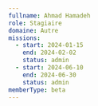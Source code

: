 ```yaml
---
fullname: Ahmad Hamadeh
role: Stagiaire
domaine: Autre
missions:
  - start: 2024-01-15
    end: 2024-02-02
    status: admin
  - start: 2024-06-10
    end: 2024-06-30
    status: admin
memberType: beta
---
```

